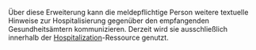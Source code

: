 Über diese Erweiterung kann die meldepflichtige Person weitere textuelle Hinweise zur Hospitalisierung gegenüber den empfangenden Gesundheitsämtern kommunizieren. Derzeit wird sie ausschließlich innerhalb der [Hospitalization](https://simplifier.net/demisarztmeldung/~resources?canonical=https://demis.rki.de/fhir/structuredefinition/hospitalization)-Ressource genutzt. 